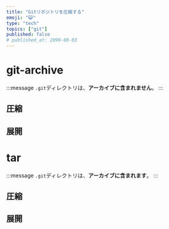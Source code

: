 ```yaml
---
title: "Gitリポジトリを圧縮する"
emoji: "😺"
type: "tech"
topics: ["git"]
published: false
# published_at: 2099-08-03
---
```


# git-archive

:::message
`.git`ディレクトリは、**アーカイブに含まれません**。
:::

## 圧縮

## 展開

# tar

:::message
`.git`ディレクトリは、**アーカイブに含まれます**。
:::

## 圧縮

## 展開
